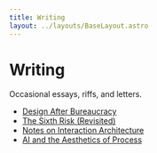 ```yaml
---
title: Writing
layout: ../layouts/BaseLayout.astro
---
```


# Writing

Occasional essays, riffs, and letters.

- [Design After Bureaucracy](/writing/design-after-bureaucracy)
- [The Sixth Risk (Revisited)](/writing/the-sixth-risk)
- [Notes on Interaction Architecture](/writing/interaction-architecture)
- [AI and the Aesthetics of Process](/writing/ai-aesthetics)
